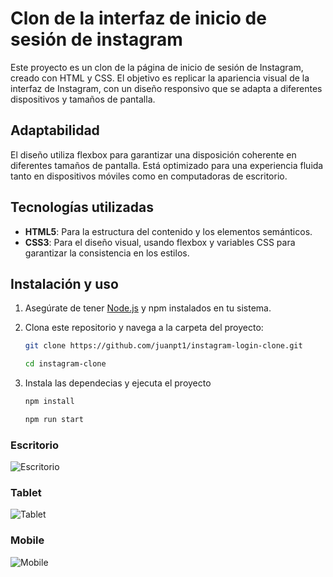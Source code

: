 # Clon de la interfaz de inicio de sesión de instagram

Este proyecto es un clon de la página de inicio de sesión de Instagram, creado con HTML y CSS. El objetivo es replicar la apariencia visual de la interfaz de Instagram, con un diseño responsivo que se adapta a diferentes dispositivos y tamaños de pantalla.

## Adaptabilidad

El diseño utiliza flexbox para garantizar una disposición coherente en diferentes tamaños de pantalla. Está optimizado para una experiencia fluida tanto en dispositivos móviles como en computadoras de escritorio.

## Tecnologías utilizadas

- **HTML5**: Para la estructura del contenido y los elementos semánticos.
- **CSS3**: Para el diseño visual, usando flexbox y variables CSS para garantizar la consistencia en los estilos.

## Instalación y uso

1. Asegúrate de tener [Node.js](https://nodejs.org/) y npm instalados en tu sistema.
>
2. Clona este repositorio y navega a la carpeta del proyecto:
   ```bash
   git clone https://github.com/juanpt1/instagram-login-clone.git

   cd instagram-clone

3. Instala las dependecias y ejecuta el proyecto
    ```bash
   npm install

   npm run start

### Escritorio
![Escritorio](/images/screenshot1.png)

### Tablet
![Tablet](/images/screenshot3.png)

### Mobile
![Mobile](/images/screenshot2.png)

